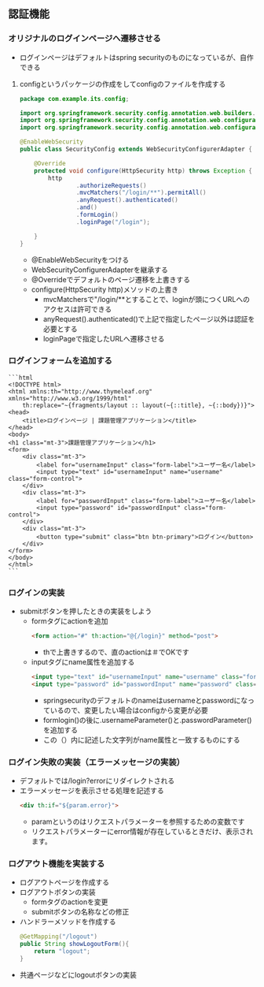 ## 認証機能

### オリジナルのログインページへ遷移させる
* ログインページはデフォルトはspring securityのものになっているが、自作できる
1. configというパッケージの作成をしてconfigのファイルを作成する
    ```java
    package com.example.its.config;

    import org.springframework.security.config.annotation.web.builders.HttpSecurity;
    import org.springframework.security.config.annotation.web.configuration.EnableWebSecurity;
    import org.springframework.security.config.annotation.web.configuration.WebSecurityConfigurerAdapter;

    @EnableWebSecurity
    public class SecurityConfig extends WebSecurityConfigurerAdapter {

        @Override
        protected void configure(HttpSecurity http) throws Exception {
            http
                    .authorizeRequests()
                    .mvcMatchers("/login/**").permitAll()
                    .anyRequest().authenticated()
                    .and()
                    .formLogin()
                    .loginPage("/login");

        }
    }
    ```
    * @EnableWebSecurityをつける
    * WebSecurityConfigurerAdapterを継承する
    * @Overrideでデフォルトのページ遷移を上書きする
    * configure(HttpSecurity http)メソッドの上書き
        * mvcMatchersで"/login/**とすることで、loginが頭につくURLへのアクセスは許可できる
        * anyRequest().authenticated()で上記で指定したページ以外は認証を必要とする
        * loginPageで指定したURLへ遷移させる

### ログインフォームを追加する
    ```html
    <!DOCTYPE html>
    <html xmlns:th="http://www.thymeleaf.org" xmlns="http://www.w3.org/1999/html"
        th:replace="~{fragments/layout :: layout(~{::title}, ~{::body})}">
    <head>
        <title>ログインページ | 課題管理アプリケーション</title>
    </head>
    <body>
    <h1 class="mt-3">課題管理アプリケーション</h1>
    <form>
        <div class="mt-3">
            <label for="usernameInput" class="form-label">ユーザー名</label>
            <input type="text" id="usernameInput" name="username" class="form-control">
        </div>
        <div class="mt-3">
            <label for="passwordInput" class="form-label">ユーザー名</label>
            <input type="password" id="passwordInput" class="form-control">
        </div>
        <div class="mt-3">
            <button type="submit" class="btn btn-primary">ログイン</button>
        </div>
    </form>
    </body>
    </html>
    ```

### ログインの実装
* submitボタンを押したときの実装をしよう
    * formタグにactionを追加
        ```html
        <form action="#" th:action="@{/login}" method="post">
        ```
        * thで上書きするので、直のactionは＃でOKです
    * inputタグにname属性を追加する
        ```html
        <input type="text" id="usernameInput" name="username" class="form-control">
        <input type="password" id="passwordInput" name="password" class="form-control">
        ```
        * springsecurityのデフォルトのnameはusernameとpasswordになっているので、変更したい場合はconfigから変更が必要
        * formlogin()の後に.usernameParameter()と.passwordParameter()を追加する
        * この（）内に記述した文字列がname属性と一致するものにする

### ログイン失敗の実装（エラーメッセージの実装）
* デフォルトでは/login?errorにリダイレクトされる
* エラーメッセージを表示させる処理を記述する
    ```html
    <div th:if="${param.error}">
    ```
    * paramというのはリクエストパラメーターを参照するための変数です
    * リクエストパラメーターにerror情報が存在しているときだけ、表示されます。

### ログアウト機能を実装する
* ログアウトページを作成する
* ログアウトボタンの実装
    * formタグのactionを変更
    * submitボタンの名称などの修正
* ハンドラーメソッドを作成する
    ```java
    @GetMapping("/logout")
    public String showLogoutForm(){
        return "logout";
    }
    ```
* 共通ページなどにlogoutボタンの実装